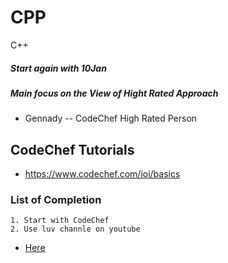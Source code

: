 # CPP
C++
##### Start again with 10Jan 
##### Main focus on the View of Hight Rated Approach
- Gennady -- CodeChef High Rated Person 

## CodeChef Tutorials
- https://www.codechef.com/ioi/basics


### List of Completion  
```
1. Start with CodeChef 
2. Use luv channle on youtube 
```
- [Here](https://www.youtube.com/playlist?list=PLauivoElc3ggagradg8MfOZreCMmXMmJ-)

